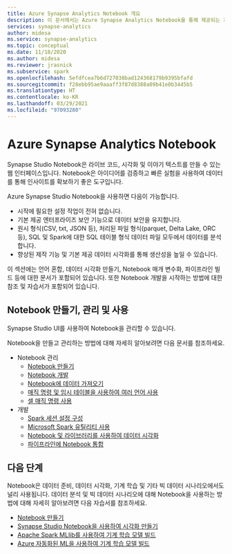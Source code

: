 ```yaml
---
title: Azure Synapse Analytics Notebook 개요
description: 이 문서에서는 Azure Synapse Analytics Notebook을 통해 제공되는 기능을 대략적으로 설명합니다.
services: synapse-analytics
author: midesa
ms.service: synapse-analytics
ms.topic: conceptual
ms.date: 11/18/2020
ms.author: midesa
ms.reviewer: jrasnick
ms.subservice: spark
ms.openlocfilehash: 5efdfcea7b6d727038bad124368179b9395bfafd
ms.sourcegitcommit: f28ebb95ae9aaaff3f87d8388a09b41e0b3445b5
ms.translationtype: HT
ms.contentlocale: ko-KR
ms.lasthandoff: 03/29/2021
ms.locfileid: "97093280"
---
```

# <a name="azure-synapse-analytics-notebooks"></a>Azure Synapse Analytics Notebook

Synapse Studio Notebook은 라이브 코드, 시각화 및 이야기 텍스트를 만들 수 있는 웹 인터페이스입니다. Notebook은 아이디어를 검증하고 빠른 실험을 사용하여 데이터를 통해 인사이트를 확보하기 좋은 도구입니다. 

Azure Synapse Studio Notebook을 사용하면 다음이 가능합니다.

* 시작에 필요한 설정 작업이 전혀 없습니다.
* 기본 제공 엔터프라이즈 보안 기능으로 데이터 보안을 유지합니다.
* 원시 형식(CSV, txt, JSON 등), 처리된 파일 형식(parquet, Delta Lake, ORC 등), SQL 및 Spark에 대한 SQL 테이블 형식 데이터 파일 모두에서 데이터를 분석합니다.
* 향상된 제작 기능 및 기본 제공 데이터 시각화를 통해 생산성을 높일 수 있습니다.

이 섹션에는 언어 혼합, 데이터 시각화 만들기, Notebook 매개 변수화, 파이프라인 빌드 등에 대한 문서가 포함되어 있습니다. 또한 Notebook 개발을 시작하는 방법에 대한 참조 및 자습서가 포함되어 있습니다.

## <a name="create-manage-and-use-notebooks"></a>Notebook 만들기, 관리 및 사용
Synapse Studio UI를 사용하여 Notebook을 관리할 수 있습니다. 

Notebook을 만들고 관리하는 방법에 대해 자세히 알아보려면 다음 문서를 참조하세요.
  - Notebook 관리
    - [Notebook 만들기](./spark/../apache-spark-development-using-notebooks.md#create-a-notebook)
    - [Notebook 개발](./spark/../apache-spark-development-using-notebooks.md#develop-notebooks)
    - [Notebook에 데이터 가져오기](./spark/../apache-spark-development-using-notebooks.md#bring-data-to-a-notebook)
    - [매직 명령 및 임시 테이블을 사용하여 여러 언어 사용](./spark/../apache-spark-development-using-notebooks.md#integrate-a-notebook)
    - [셀 매직 명령 사용](./spark/../apache-spark-development-using-notebooks.md#magic-commands)
  - 개발
    - [Spark 세션 설정 구성](./spark/../apache-spark-development-using-notebooks.md#spark-session-config)
    - [Microsoft Spark 유틸리티 사용](./spark/../microsoft-spark-utilities.md)
    - [Notebook 및 라이브러리를 사용하여 데이터 시각화](./spark/../apache-spark-data-visualization.md)
    - [파이프라인에 Notebook 통합](./spark/../apache-spark-development-using-notebooks.md#integrate-a-notebook)


## <a name="next-steps"></a>다음 단계
Notebook은 데이터 준비, 데이터 시각화, 기계 학습 및 기타 빅 데이터 시나리오에서도 널리 사용됩니다. 데이터 분석 및 빅 데이터 시나리오에 대해 Notebook을 사용하는 방법에 대해 자세히 알아보려면 다음 자습서를 참조하세요.
  - [Notebook 만들기](./spark/../../quickstart-apache-spark-notebook.md)
  - [Synapse Studio Notebook을 사용하여 시각화 만들기](./spark/../apache-spark-data-visualization-tutorial.md)
  - [Apache Spark MLlib를 사용하여 기계 학습 모델 빌드](./spark/../apache-spark-machine-learning-mllib-notebook.md)
  - [Azure 자동화된 ML을 사용하여 기계 학습 모델 빌드](./spark/../apache-spark-azure-machine-learning-tutorial.md)